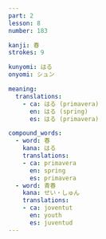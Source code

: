 ```yaml
---
part: 2
lesson: 8
number: 183

kanji: 春
strokes: 9

kunyomi: はる
onyomi: シュン

meaning:
  translations:
    - ca: はる (primavera)
      en: はる (spring)
      es: はる (primavera)

compound_words:
  - word: 春
    kana: はる
    translations:
    - ca: primavera
      en: spring
      es: primavera
  - word: 青春
    kana: せい・しゅん
    translations:
    - ca: joventut
      en: youth
      es: juventud
---
```

